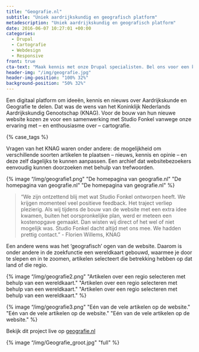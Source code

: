 ```yaml
---
title: "Geografie.nl"
subtitle: "Uniek aardrijkskundig en geografisch platform"
metadescription: "Uniek aardrijkskundig en geografisch platform"
date: 2016-06-07 10:27:01 +00:00
categories:
  - Drupal
  - Cartografie
  - Webdesign
  - Responsive
front: true
cta-text: "Maak kennis met onze Drupal specialisten. Bel ons voor een kennismakingsafspraak."
header-img: "/img/geografie.jpg"
header-img-position: "100% 32%"
background-position: "50% 32%"
---
```


Een digitaal platform om ideeën, kennis en nieuws over Aardrijkskunde en Geografie te delen. Dat was de wens van het Koninklijk Nederlands Aardrijkskundig Genootschap (KNAG). Voor de bouw van hun nieuwe website kozen ze voor een samenwerking met Studio Fonkel vanwege onze ervaring met – en enthousiasme over – cartografie.

{% case_tags %}

Vragen van het KNAG waren onder andere: de mogelijkheid om verschillende soorten artikelen te plaatsen – nieuws, kennis en opinie – en deze zelf dagelijks te kunnen aanpassen. Een archief dat websitebezoekers eenvoudig kunnen doorzoeken met behulp van trefwoorden.

{% image “/img/geografie1.png" "De homepagina van geografie.nl" "De homepagina van geografie.nl" "De homepagina van geografie.nl" %}

> “We zijn ontzettend blij met wat Studio Fonkel ontworpen heeft. We krijgen momenteel veel positieve feedback. Het traject verliep plezierig. Als wij tijdens de bouw van de website met een extra idee kwamen, buiten het oorspronkelijke plan, werd er meteen een kostenopgave gemaakt. Dan wisten wij direct of het wel of niet mogelijk was. Studio Fonkel dacht altijd met ons mee. We hadden prettig contact.” - Florien Willems, KNAG

Een andere wens was het ‘geografisch’ ogen van de website. Daarom is onder andere in de zoekfunctie een wereldkaart gebouwd, waarmee je door te slepen en in te zoomen, artikelen selecteert die betrekking hebben op dat land of die regio.

{% image “/img/geografie2.png" "Artikelen over een regio selecteren met behulp van een wereldkaart." "Artikelen over een regio selecteren met behulp van een wereldkaart." "Artikelen over een regio selecteren met behulp van een wereldkaart." %}

{% image “/img/geografie3.png" "Eén van de vele artikelen op de website." "Eén van de vele artikelen op de website." "Eén van de vele artikelen op de website." %}

Bekijk dit project live op <a href="http://geografie.nl/" target="_blank">geografie.nl</a>

{% image “/img/Geografie_groot.jpg" "full" %}
